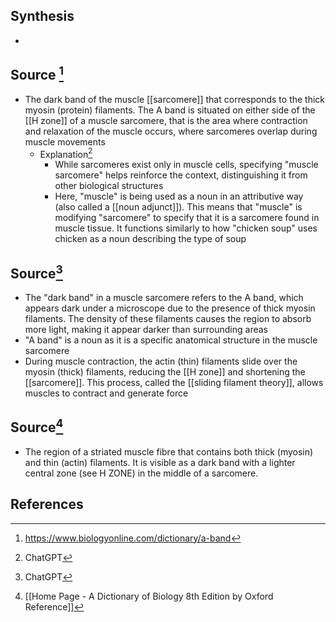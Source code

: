 ## Synthesis
- 
## Source [^1]
- The dark band of the muscle [[sarcomere]] that corresponds to the thick myosin (protein) filaments. The A band is situated on either side of the [[H zone]] of a muscle sarcomere, that is the area where contraction and relaxation of the muscle occurs, where sarcomeres overlap during muscle movements
	- Explanation[^2]
		- While sarcomeres exist only in muscle cells, specifying "muscle sarcomere" helps reinforce the context, distinguishing it from other biological structures
		- Here, "muscle" is being used as a noun in an attributive way (also called a [[noun adjunct]]). This means that "muscle" is modifying "sarcomere" to specify that it is a sarcomere found in muscle tissue. It functions similarly to how "chicken soup" uses chicken as a noun describing the type of soup

## Source[^2]
- The "dark band" in a muscle sarcomere refers to the A band, which appears dark under a microscope due to the presence of thick myosin filaments. The density of these filaments causes the region to absorb more light, making it appear darker than surrounding areas
- "A band" is a noun as it is a specific anatomical structure in the muscle sarcomere
- During muscle contraction, the actin (thin) filaments slide over the myosin (thick) filaments, reducing the [[H zone]] and shortening the [[sarcomere]]. This process, called the [[sliding filament theory]], allows muscles to contract and generate force

## Source[^3]
- The region of a striated muscle fibre that contains both thick (myosin) and thin (actin) filaments. It is visible as a dark band with a lighter central zone (see H ZONE) in the middle of a sarcomere.
## References

[^1]:https://www.biologyonline.com/dictionary/a-band
[^2]: ChatGPT
[^3]: [[Home Page - A Dictionary of Biology 8th Edition by Oxford Reference]]